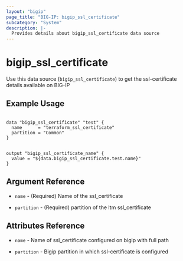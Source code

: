 ```yaml
---
layout: "bigip"
page_title: "BIG-IP: bigip_ssl_certificate"
subcategory: "System"
description: |-
  Provides details about bigip_ssl_certificate data source
---
```


# bigip\_ssl_certificate

Use this data source (`bigip_ssl_certificate`) to get the ssl-certificate details available on BIG-IP
 
 
## Example Usage
```hcl

data "bigip_ssl_certificate" "test" {
  name      = "terraform_ssl_certificate"
  partition = "Common"
}


output "bigip_ssl_certificate_name" {
  value = "${data.bigip_ssl_certificate.test.name}"
}

```      

## Argument Reference

* `name` - (Required) Name of the ssl_certificate

* `partition` - (Required) partition of the ltm ssl_certificate


## Attributes Reference

* `name` - Name of ssl_certificate configured on bigip with full path

* `partition` - Bigip partition in which ssl-certificate is configured

